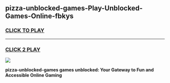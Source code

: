 
## pizza-unblocked-games-Play-Unblocked-Games-Online-fbkys
<h3>
<a href="https://premium76.site?title=pizza-unblocked-games&ref=25A">CLICK TO PLAY</a></h3>
<hr>

<h3>
<a href="https://premium76.site?title=pizza-unblocked-games&ref=25A">CLICK 2 PLAY</a>
  
</h3>

<a href="https://premium76.site?title=pizza-unblocked-games&ref=25A"><img src="https://clearcache.store/games.png"></a>


**pizza-unblocked-games games unblocked: Your Gateway to Fun and Accessible Online Gaming**
